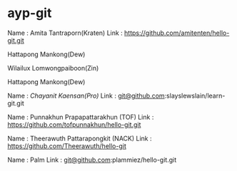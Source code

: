 # ayp-git

Name : Amita Tantraporn(Kraten) Link : https://github.com/amitenten/hello-git.git

Hattapong Mankong(Dew)

Wilailux Lomwongpaiboon(Zin)

Hattapong Mankong(Dew)

Name : *Chayanit Kaensan(Pro)* Link : git@github.com:slayslewslain/learn-git.git

Name : Punnakhun Prapapattarakhun (TOF) Link : https://github.com/tofpunnakhun/hello-git.git

Name : Theerawuth Pattarapongkit (NACK) Link : https://github.com/Theerawuth/hello-git

Name : Palm Link : git@github.com:plammiez/hello-git.git

